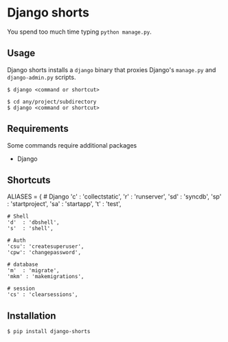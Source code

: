 Django shorts
================

You spend too much time typing ``python manage.py``.

Usage
-----

Django shorts installs a ``django`` binary that proxies
Django's ``manage.py`` and ``django-admin.py`` scripts.



    $ django <command or shortcut>

    $ cd any/project/subdirectory
    $ django <command or shortcut>

Requirements
------------

Some commands require additional packages

+ Django 


Shortcuts
---------



ALIASES = {
    # Django
    'c'  : 'collectstatic',
    'r'  : 'runserver',
    'sd' : 'syncdb',
    'sp' : 'startproject',
    'sa' : 'startapp',
    't'  : 'test',

    # Shell
    'd'  : 'dbshell',
    's'  : 'shell',

    # Auth
    'csu': 'createsuperuser',
    'cpw': 'changepassword',

    # database
    'm'  : 'migrate',
    'mkm' : 'makemigrations',

    # session
    'cs' : 'clearsessions',


Installation
------------



    $ pip install django-shorts